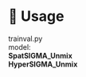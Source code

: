 
# 🔨 Usage

trainval.py <br>
model: <br>
<strong> SpatSIGMA_Unmix </strong> <br>
<strong> HyperSIGMA_Unmix </strong> <br>
